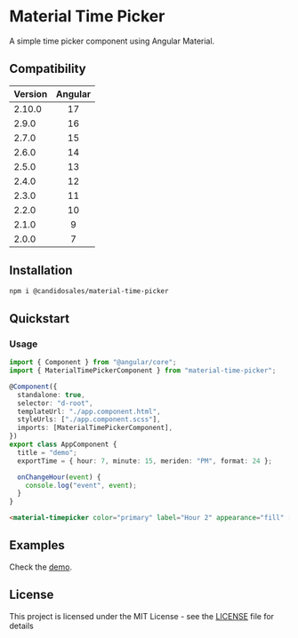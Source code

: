 # Material Time Picker

A simple time picker component using Angular Material.

## Compatibility

| Version | Angular |
| ------- | :-----: |
| 2.10.0  |   17    |
| 2.9.0   |   16    |
| 2.7.0   |   15    |
| 2.6.0   |   14    |
| 2.5.0   |   13    |
| 2.4.0   |   12    |
| 2.3.0   |   11    |
| 2.2.0   |   10    |
| 2.1.0   |    9    |
| 2.0.0   |    7    |

## Installation

```bash
npm i @candidosales/material-time-picker
```

## Quickstart

### Usage

```typescript
import { Component } from "@angular/core";
import { MaterialTimePickerComponent } from "material-time-picker";

@Component({
  standalone: true,
  selector: "d-root",
  templateUrl: "./app.component.html",
  styleUrls: ["./app.component.scss"],
  imports: [MaterialTimePickerComponent],
})
export class AppComponent {
  title = "demo";
  exportTime = { hour: 7, minute: 15, meriden: "PM", format: 24 };

  onChangeHour(event) {
    console.log("event", event);
  }
}
```

```html
<material-timepicker color="primary" label="Hour 2" appearance="fill" [userTime]="exportTime" (change)="onChangeHour($event)" revertLabel="Remove" submitLabel="Ok" [disabled]="disabled" [readonly]="readonly"></material-timepicker>
```

## Examples

Check the [demo](https://stackblitz.com/edit/material-time-picker).

## License

This project is licensed under the MIT License - see the [LICENSE](LICENSE) file for details
